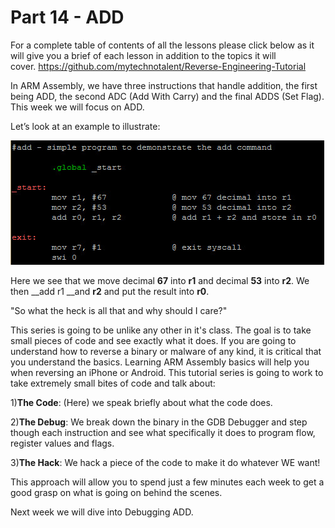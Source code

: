 # Part 14 - ADD

For a complete table of contents of all the lessons please click below as it will give you a brief of each lesson in addition to the topics it will cover.&nbsp;https://github.com/mytechnotalent/Reverse-Engineering-Tutorial

In ARM Assembly, we have three instructions that handle addition, the first being ADD, the second ADC (Add With Carry) and the final ADDS (Set Flag). This week we will focus on ADD.

Let’s look at an example to illustrate:

<div class="slate-resizable-image-embed slate-image-embed__resize-full-width"><img src="/imgs/1520193949676.jpg"/></div>

Here we see that we move decimal __67__ into __r1__ and decimal __53__ into __r2__. We then __add r1 __and __r2__ and put the result into __r0__.

"So what the heck is all that and why should I care?"

This series is going to be unlike any other in it's class.&nbsp;The goal is to take small pieces of code and see exactly what it does.&nbsp;If you are going to understand how to reverse a binary or malware of any kind, it is critical that you understand the basics.&nbsp;Learning ARM Assembly basics will help you when reversing an iPhone or Android. This tutorial series is going to work to take extremely small bites of code and talk about:

1)__The Code__:&nbsp;(Here) we speak briefly about what the code does.

2)__The Debug__:&nbsp;We break down the binary in the GDB Debugger and step though each instruction and see what specifically it does to program flow, register values and flags.

3)__The Hack__:&nbsp;We hack a piece of the code to make it do whatever WE want!

This approach will allow you to spend just a few minutes each week to get a good grasp on what is going on behind the scenes.

Next week we will dive into Debugging ADD.